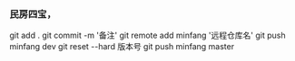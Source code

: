 ### 民房四宝，
git add .
git commit -m '备注'
git remote add minfang '远程仓库名'
git push minfang dev
git reset --hard 版本号
git push minfang master
